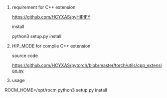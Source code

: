 1. requirement for C++ extension

	https://github.com/HCYXAS/pyHIPIFY

	install

	python3 setup.py install

2. HIP_MODE for complie C++ extension

	source code 

	https://github.com/HCYXAS/pytorch/blob/master/torch/utils/cpp_extension.py

3. usage

ROCM_HOME=/opt/rocm python3 setup.py install 


